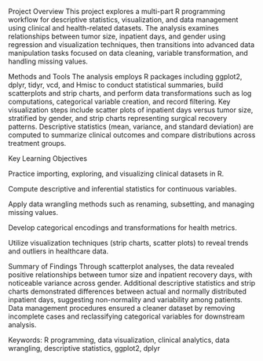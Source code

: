 Project Overview
This project explores a multi-part R programming workflow for descriptive statistics, visualization, and data management using clinical and health-related datasets. The analysis examines relationships between tumor size, inpatient days, and gender using regression and visualization techniques, then transitions into advanced data manipulation tasks focused on data cleaning, variable transformation, and handling missing values.

Methods and Tools
The analysis employs R packages including ggplot2, dplyr, tidyr, vcd, and Hmisc to conduct statistical summaries, build scatterplots and strip charts, and perform data transformations such as log computations, categorical variable creation, and record filtering. Key visualization steps include scatter plots of inpatient days versus tumor size, stratified by gender, and strip charts representing surgical recovery patterns. Descriptive statistics (mean, variance, and standard deviation) are computed to summarize clinical outcomes and compare distributions across treatment groups.

Key Learning Objectives

Practice importing, exploring, and visualizing clinical datasets in R.

Compute descriptive and inferential statistics for continuous variables.

Apply data wrangling methods such as renaming, subsetting, and managing missing values.

Develop categorical encodings and transformations for health metrics.

Utilize visualization techniques (strip charts, scatter plots) to reveal trends and outliers in healthcare data.

Summary of Findings
Through scatterplot analyses, the data revealed positive relationships between tumor size and inpatient recovery days, with noticeable variance across gender. Additional descriptive statistics and strip charts demonstrated differences between actual and normally distributed inpatient days, suggesting non-normality and variability among patients. Data management procedures ensured a cleaner dataset by removing incomplete cases and reclassifying categorical variables for downstream analysis.

Keywords: R programming, data visualization, clinical analytics, data wrangling, descriptive statistics, ggplot2, dplyr
